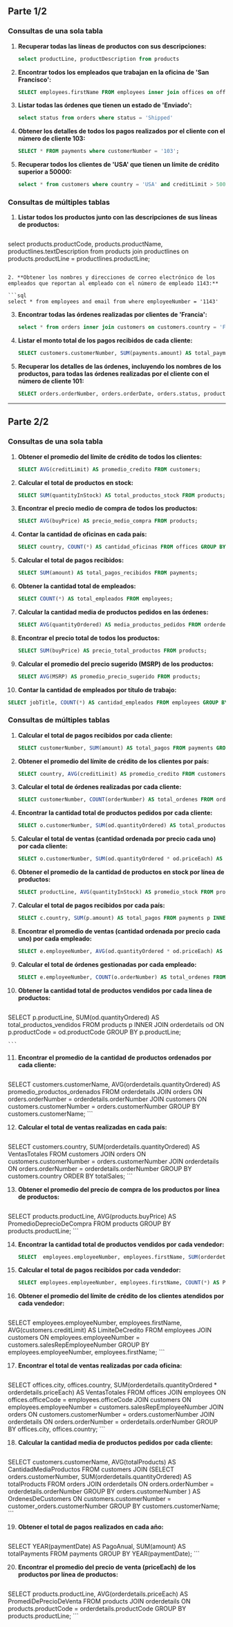 ## Parte 1/2

### Consultas de una sola tabla

1. **Recuperar todas las líneas de productos con sus descripciones:**

   ```sql
   select productLine, productDescription from products
   ```

2. **Encontrar todos los empleados que trabajan en la oficina de 'San Francisco':**

   ```sql
   SELECT employees.firstName FROM employees inner join offices on offices.officeCode = employees.officeCode and offices.city = 'San Francisco';
   ```

3. **Listar todas las órdenes que tienen un estado de 'Enviado':**

   ```sql
   select status from orders where status = 'Shipped'
   ```

4. **Obtener los detalles de todos los pagos realizados por el cliente con el número de cliente 103:**

   ```sql
   SELECT * FROM payments where customerNumber = '103';
   ```

5. **Recuperar todos los clientes de 'USA' que tienen un límite de crédito superior a 50000:**

   ```sql
   select * from customers where country = 'USA' and creditLimit > 50000
   ```

### Consultas de múltiples tablas

1. **Listar todos los productos junto con las descripciones de sus líneas de productos:**

   ```sql
  select products.productCode, products.productName, productlines.textDescription from products join productlines on products.productLine = productlines.productLine;
   ```

2. **Obtener los nombres y direcciones de correo electrónico de los empleados que reportan al empleado con el número de empleado 1143:**

   ```sql
   select * from employees and email from where employeeNumber = '1143'
   ```

3. **Encontrar todas las órdenes realizadas por clientes de 'Francia':**

   ```sql
   select * from orders inner join customers on customers.country = 'France'
   ```

4. **Listar el monto total de los pagos recibidos de cada cliente:**

   ```sql
   SELECT customers.customerNumber, SUM(payments.amount) AS total_payments FROM payments INNER JOIN customers ON payments.customerNumber = customers.customerNumber GROUP BY customers.customerNumber;
   ```

5. **Recuperar los detalles de las órdenes, incluyendo los nombres de los productos, para todas las órdenes realizadas por el cliente con el número de cliente 101:**

   ```sql
   SELECT orders.orderNumber, orders.orderDate, orders.status, products.productName, orderdetails.quantityOrdered, orderdetails.priceEach FROM orders INNER JOIN orderdetails ON orders.orderNumber = orderdetails.orderNumber INNER JOIN products ON orderdetails.productCode = products.productCode INNER JOIN customers ON orders.customerNumber = customers.customerNumber WHERE customers.customerNumber = 101;
   ```



-------------------------------------------------------------------------------------------------------------------------------------------------------------------------------------------



## Parte 2/2

### Consultas de una sola tabla

1. **Obtener el promedio del límite de crédito de todos los clientes:**

   ```sql
   SELECT AVG(creditLimit) AS promedio_credito FROM customers;
   ```

2. **Calcular el total de productos en stock:**

   ```sql
   SELECT SUM(quantityInStock) AS total_productos_stock FROM products;
   ```

3. **Encontrar el precio medio de compra de todos los productos:**

   ```sql
   SELECT AVG(buyPrice) AS precio_medio_compra FROM products;
   ```

4. **Contar la cantidad de oficinas en cada país:**

   ```sql
   SELECT country, COUNT(*) AS cantidad_oficinas FROM offices GROUP BY country;
   ```

5. **Calcular el total de pagos recibidos:**

   ```sql
   SELECT SUM(amount) AS total_pagos_recibidos FROM payments;
   ```

6. **Obtener la cantidad total de empleados:**

   ```sql
   SELECT COUNT(*) AS total_empleados FROM employees;
   ```

7. **Calcular la cantidad media de productos pedidos en las órdenes:**

   ```sql
   SELECT AVG(quantityOrdered) AS media_productos_pedidos FROM orderdetails;
   ```

8. **Encontrar el precio total de todos los productos:**

   ```sql
   SELECT SUM(buyPrice) AS precio_total_productos FROM products;
   ```

9. **Calcular el promedio del precio sugerido (MSRP) de los productos:**

   ```sql
   SELECT AVG(MSRP) AS promedio_precio_sugerido FROM products;
   ```

10. **Contar la cantidad de empleados por título de trabajo:**

```sql
SELECT jobTitle, COUNT(*) AS cantidad_empleados FROM employees GROUP BY jobTitle;
```

### Consultas de múltiples tablas

1. **Calcular el total de pagos recibidos por cada cliente:**

   ```sql
   SELECT customerNumber, SUM(amount) AS total_pagos FROM payments GROUP BY customerNumber;
   ```

2. **Obtener el promedio del límite de crédito de los clientes por país:**

   ```sql
   SELECT country, AVG(creditLimit) AS promedio_credito FROM customers GROUP BY country;

   ```

3. **Calcular el total de órdenes realizadas por cada cliente:**

   ```sql
   SELECT customerNumber, COUNT(orderNumber) AS total_ordenes FROM orders GROUP BY customerNumber;

   ```

4. **Encontrar la cantidad total de productos pedidos por cada cliente:**

   ```sql
   SELECT o.customerNumber, SUM(od.quantityOrdered) AS total_productos FROM orders o INNER JOIN orderdetails od ON o.orderNumber = od.orderNumber GROUP BY o.customerNumber;

   ```

5. **Calcular el total de ventas (cantidad ordenada por precio cada uno) por cada cliente:**

   ```sql
   SELECT o.customerNumber, SUM(od.quantityOrdered * od.priceEach) AS total_ventas FROM orders o INNER JOIN orderdetails od ON o.orderNumber = od.orderNumber GROUP BY o.customerNumber;

   ```

6. **Obtener el promedio de la cantidad de productos en stock por línea de productos:**

   ```sql
   SELECT productLine, AVG(quantityInStock) AS promedio_stock FROM products GROUP BY productLine;

   ```

7. **Calcular el total de pagos recibidos por cada país:**

   ```sql
   SELECT c.country, SUM(p.amount) AS total_pagos FROM payments p INNER JOIN customers c ON p.customerNumber = c.customerNumber GROUP BY c.country;

   ```

8. **Encontrar el promedio de ventas (cantidad ordenada por precio cada uno) por cada empleado:**

   ```sql
   SELECT e.employeeNumber, AVG(od.quantityOrdered * od.priceEach) AS promedio_ventas FROM employees e INNER JOIN customers c ON e.employeeNumber = c.salesRepEmployeeNumber INNER JOIN orders o ON c.customerNumber = o.customerNumber INNER JOIN orderdetails od ON o.orderNumber = od.orderNumber GROUP BY e.employeeNumber;

   ```

9. **Calcular el total de órdenes gestionadas por cada empleado:**

   ```sql
   SELECT e.employeeNumber, COUNT(o.orderNumber) AS total_ordenes FROM employees e INNER JOIN customers c ON e.employeeNumber = c.salesRepEmployeeNumber INNER JOIN orders o ON c.customerNumber = o.customerNumber GROUP BY e.employeeNumber;

   ```

10. **Obtener la cantidad total de productos vendidos por cada línea de productos:**

    ```sql
   SELECT p.productLine, SUM(od.quantityOrdered) AS total_productos_vendidos FROM products p INNER JOIN orderdetails od ON p.productCode = od.productCode GROUP BY p.productLine;

    ```

11. **Encontrar el promedio de la cantidad de productos ordenados por cada cliente:**

    ```sql
   SELECT customers.customerName, AVG(orderdetails.quantityOrdered) AS promedio_productos_ordenados FROM orderdetails JOIN orders ON orders.orderNumber = orderdetails.orderNumber JOIN customers ON customers.customerNumber = orders.customerNumber GROUP BY customers.customerName;
    ```


12. **Calcular el total de ventas realizadas en cada país:**

    ```sql
   SELECT customers.country, SUM(orderdetails.quantityOrdered) AS VentasTotales FROM customers JOIN orders ON customers.customerNumber = orders.customerNumber JOIN orderdetails ON orders.orderNumber = orderdetails.orderNumber GROUP BY customers.country ORDER BY totalSales;
    ```

13. **Obtener el promedio del precio de compra de los productos por línea de productos:**

    ```sql
   SELECT products.productLine, AVG(products.buyPrice) AS PromedioDeprecioDeCompra FROM products GROUP BY products.productLine;
    ```

14. **Encontrar la cantidad total de productos vendidos por cada vendedor:**

    ```sql
    SELECT  employees.employeeNumber, employees.firstName, SUM(orderdetails.quantityOrdered) AS CantidadTotalVendida FROM  employees JOIN  customers ON employees.employeeNumber = customers.salesRepEmployeeNumber JOIN  orders ON customers.customerNumber = orders.customerNumber JOIN  orderdetails ON orders.orderNumber = orderdetails.orderNumber GROUP BY  employees.employeeNumber, employees.firstName;
    ```

15. **Calcular el total de pagos recibidos por cada vendedor:**

    ```sql
    SELECT employees.employeeNumber, employees.firstName, COUNT(*) AS PagosTotales FROM payments JOIN customers ON customers.customerNumber = payments.customerNumber JOIN employees ON employees.employeeNumber = customers.salesRepEmployeeNumber GROUP BY employees.employeeNumber, employees.firstName;
    ```

16. **Obtener el promedio del límite de crédito de los clientes atendidos por cada vendedor:**

    ```sql
   SELECT  employees.employeeNumber,  employees.firstName, AVG(customers.creditLimit) AS LimiteDeCredito FROM  employees JOIN  customers ON employees.employeeNumber = customers.salesRepEmployeeNumber GROUP BY  employees.employeeNumber,  employees.firstName;
    ```

17. **Encontrar el total de ventas realizadas por cada oficina:**

    ```sql
   SELECT offices.city, offices.country, SUM(orderdetails.quantityOrdered * orderdetails.priceEach) AS VentasTotales FROM  offices JOIN  employees ON offices.officeCode = employees.officeCode JOIN  customers ON employees.employeeNumber = customers.salesRepEmployeeNumber JOIN  orders ON customers.customerNumber = orders.customerNumber JOIN  orderdetails ON orders.orderNumber = orderdetails.orderNumber GROUP BY offices.city, offices.country;
    ```

18. **Calcular la cantidad media de productos pedidos por cada cliente:**

    ```sql
   SELECT customers.customerName, AVG(totalProducts) AS CantidadMediaProductos FROM customers JOIN (SELECT orders.customerNumber, SUM(orderdetails.quantityOrdered) AS totalProducts FROM   orders JOIN   orderdetails ON orders.orderNumber = orderdetails.orderNumber GROUP BY   orders.customerNumber ) AS OrdenesDeCustomers ON customers.customerNumber = customer_orders.customerNumber GROUP BY customers.customerName;
    ```

19. **Obtener el total de pagos realizados en cada año:**

    ```sql
   SELECT YEAR(paymentDate) AS PagoAnual,  SUM(amount) AS totalPayments FROM  payments GROUP BY  YEAR(paymentDate);
    ```

20. **Encontrar el promedio del precio de venta (priceEach) de los productos por línea de productos:**

    ```sql
   SELECT products.productLine,  AVG(orderdetails.priceEach) AS PromediDePrecioDeVenta FROM  products JOIN  orderdetails ON products.productCode = orderdetails.productCode GROUP BY  products.productLine;
    ```
